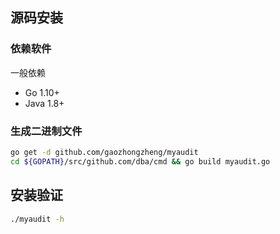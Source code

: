 ## 源码安装

### 依赖软件
一般依赖

* Go 1.10+
* Java 1.8+

### 生成二进制文件

```bash
go get -d github.com/gaozhongzheng/myaudit
cd ${GOPATH}/src/github.com/dba/cmd && go build myaudit.go
```

## 安装验证

```bash
./myaudit -h
```